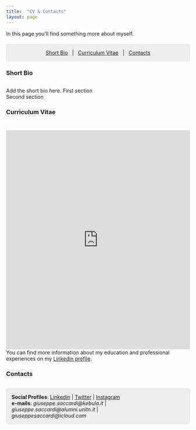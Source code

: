 ```yaml
---
title:  "CV & Contacts"
layout: page
---
```


In this page you'll find something more about myself.

<p style="background: rgba(0,0,0,0.06) none repeat scroll 0% 0%; border: 1px solid rgb(222, 222, 222); padding: 1em; border-radius: 5px; text-align: center; margin-top:20px">
<a href="#bio">Short Bio</a> &nbsp; | &nbsp; <a href="#cv">Curriculum Vitae</a> &nbsp; | &nbsp; <a href="#contacts">Contacts</a> <br>
</p>

<a href="#bio"></a>
<h3 id="extended-bio" style="margin-bottom:30px">Short Bio</h3>
<p>
Add the short bio here. First section
<br>
Second section
<br />
</p>

<a href="#cv"></a>
<h3 id="cv" style="margin-bottom: 40px;">Curriculum Vitae</h3>

<iframe src="https://www.dropbox.com/s/ykuj6295zwlp1fw/GiuseppeSaccardiCV.pdf?raw=1" width="100%" height="600" allowfullscreen="allowfullscreen" frameborder="0"></iframe>

<br>
You can find more information about my education and professional experiences on my <a href="https://www.linkedin.com/in/giuseppesaccardimathndata/">Linkedin profile</a>.
<a href="#contacts"></a>
<h3 style="margin-bottom:30px;" id="contacts">Contacts</h3>

<p style="background: rgba(0,0,0,0.06) none repeat scroll 0% 0%; border: 1px solid rgb(222, 222, 222); padding: 1em; border-radius: 5px;">
<strong>Social Profiles</strong>: <a href="https://it.linkedin.com/in/giuseppesaccardimathndata">Linkedin</a> |  <a href="https://twitter.com/GiuseppeSaccar3">Twitter</a> | <a href="https://instagram.com/peppe_sacc/">Instagram</a> <br>
<strong>e-mails</strong>: <em>giuseppe.saccardi@kebula.it</em> | <em>giuseppe.saccardi@alumni.unitn.it</em> | <br> <em> giuseppesaccardi@icloud.com <em> </p>

